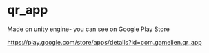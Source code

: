 # qr_app

Made on unity engine- you can see on Google Play Store

https://play.google.com/store/apps/details?id=com.gamelien.qr_app
